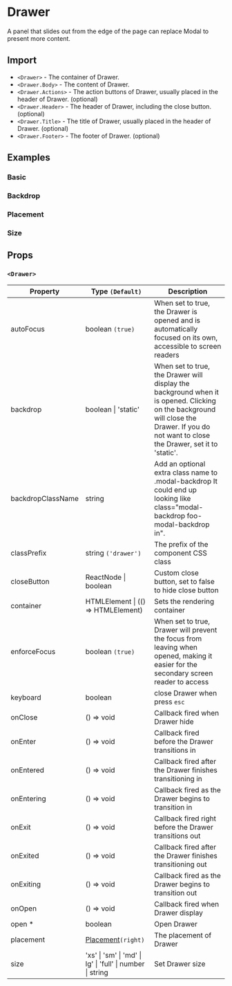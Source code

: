 # Drawer

A panel that slides out from the edge of the page can replace Modal to present more content.

## Import

<!--{include:<import-guide>}-->

- `<Drawer>` - The container of Drawer.
- `<Drawer.Body>` - The content of Drawer.
- `<Drawer.Actions>` - The action buttons of Drawer, usually placed in the header of Drawer. (optional)
- `<Drawer.Header>` - The header of Drawer, including the close button. (optional)
- `<Drawer.Title>` - The title of Drawer, usually placed in the header of Drawer. (optional)
- `<Drawer.Footer>` - The footer of Drawer. (optional)

## Examples

### Basic

<!--{include:`basic.md`}-->

### Backdrop

<!--{include:`backdrop.md`}-->

### Placement

<!--{include:`placement.md`}-->

### Size

<!--{include:`size.md`}-->

## Props

### `<Drawer>`

| Property          | Type `(Default)`                                                                  | Description                                                                                                                                                                               |
| ----------------- | --------------------------------------------------------------------------------- | ----------------------------------------------------------------------------------------------------------------------------------------------------------------------------------------- |
| autoFocus         | boolean `(true)`                                                                  | When set to true, the Drawer is opened and is automatically focused on its own, accessible to screen readers                                                                              |
| backdrop          | boolean &#124; 'static'                                                           | When set to true, the Drawer will display the background when it is opened. Clicking on the background will close the Drawer. If you do not want to close the Drawer, set it to 'static'. |
| backdropClassName | string                                                                            | Add an optional extra class name to .modal-backdrop It could end up looking like class="modal-backdrop foo-modal-backdrop in".                                                            |
| classPrefix       | string `('drawer')`                                                               | The prefix of the component CSS class                                                                                                                                                     |
| closeButton       | ReactNode &#124; boolean                                                          | Custom close button, set to false to hide close button                                                                                                                                    |
| container         | HTMLElement &#124; (() => HTMLElement)                                            | Sets the rendering container                                                                                                                                                              |
| enforceFocus      | boolean `(true)`                                                                  | When set to true, Drawer will prevent the focus from leaving when opened, making it easier for the secondary screen reader to access                                                      |
| keyboard          | boolean                                                                           | close Drawer when press `esc`                                                                                                                                                             |
| onClose           | () => void                                                                        | Callback fired when Drawer hide                                                                                                                                                           |
| onEnter           | () => void                                                                        | Callback fired before the Drawer transitions in                                                                                                                                           |
| onEntered         | () => void                                                                        | Callback fired after the Drawer finishes transitioning in                                                                                                                                 |
| onEntering        | () => void                                                                        | Callback fired as the Drawer begins to transition in                                                                                                                                      |
| onExit            | () => void                                                                        | Callback fired right before the Drawer transitions out                                                                                                                                    |
| onExited          | () => void                                                                        | Callback fired after the Drawer finishes transitioning out                                                                                                                                |
| onExiting         | () => void                                                                        | Callback fired as the Drawer begins to transition out                                                                                                                                     |
| onOpen            | () => void                                                                        | Callback fired when Drawer display                                                                                                                                                        |
| open \*           | boolean                                                                           | Open Drawer                                                                                                                                                                               |
| placement         | [Placement](#code-ts-placement-code)`(right)`                                     | The placement of Drawer                                                                                                                                                                   |
| size              | 'xs' &#124; 'sm' &#124; 'md' &#124; lg' &#124; 'full' &#124; number &#124; string | Set Drawer size                                                                                                                                                                           |

<!--{include:(_common/types/placement4.md)}-->

